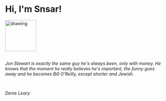 <h1>Hi, I'm Snsar!</h1> <img src="https://acegif.com/wp-content/uploads/2021/4fh5wi/pepefrg-21.gif" alt="drawing"  height = "100"/> <br> <br> <p><i>Jon Stewart is exactly the same guy he's always been, only with money. He knows that the moment he really believes he's important, the funny goes away and he becomes Bill O'Reilly, except shorter and Jewish.</i></p> <br> <p><i>Denis Leary</i></p>